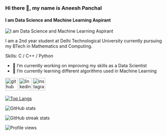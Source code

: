 ### Hi there 👋, my name is Aneesh Panchal
#### I am Data Science and Machine Learning Aspirant
![I am Data Science and Machine Learning Aspirant](https://www.analyticsinsight.net/wp-content/uploads/2020/03/machine-learning-840x485.png)

I am a 2nd year student at Delhi Technological University currently pursuing my BTech in Mathematics and Computing. 

Skills: C / C++ / Python 

- 🔭 I’m currently working on improving my skills as a Data Scientist 
- 🌱 I’m currently learning different algorithms used in Machine Learning 


[<img src='https://cdn.jsdelivr.net/npm/simple-icons@3.0.1/icons/github.svg' alt='github' height='40'>](https://github.com/Aneeshcoder)  [<img src='https://cdn.jsdelivr.net/npm/simple-icons@3.0.1/icons/linkedin.svg' alt='linkedin' height='40'>](https://www.linkedin.com/in/aneesh-panchal-04611a1a1)  [<img src='https://cdn.jsdelivr.net/npm/simple-icons@3.0.1/icons/instagram.svg' alt='instagram' height='40'>](https://www.instagram.com/aneeshpanchal)  

[![Top Langs](https://github-readme-stats.vercel.app/api/top-langs/?username=Aneeshcoder)](https://github.com/anuraghazra/github-readme-stats)

![GitHub stats](https://github-readme-stats.vercel.app/api?username=Aneeshcoder&show_icons=true)  

![GitHub streak stats](https://github-readme-streak-stats.herokuapp.com/?user=Aneeshcoder)  

![Profile views](https://gpvc.arturio.dev/Aneeshcoder)  
